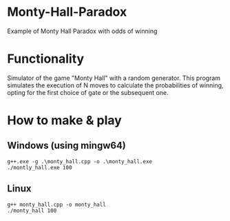 # Monty-Hall-Paradox
Example of Monty Hall Paradox with odds of winning

# Functionality
Simulator of the game "Monty Hall" with a random generator.
This program simulates the execution of N moves to calculate the probabilities of winning, opting for the first choice of gate or the subsequent one.

# How to make & play

## Windows (using mingw64)
    g++.exe -g .\monty_hall.cpp -o .\monty_hall.exe
    ./montly_hall.exe 100
## Linux
    g++ monty_hall.cpp -o monty_hall
    ./monty_hall 100